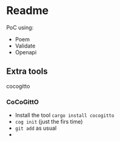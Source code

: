 # Readme

PoC using: 
- Poem
- Validate
- Openapi

## Extra tools
cocogitto



### CoCoGittO 
- Install the tool `cargo install cocogitto`
- `cog init` (just the firs time)
- `git add` as usual
- 
